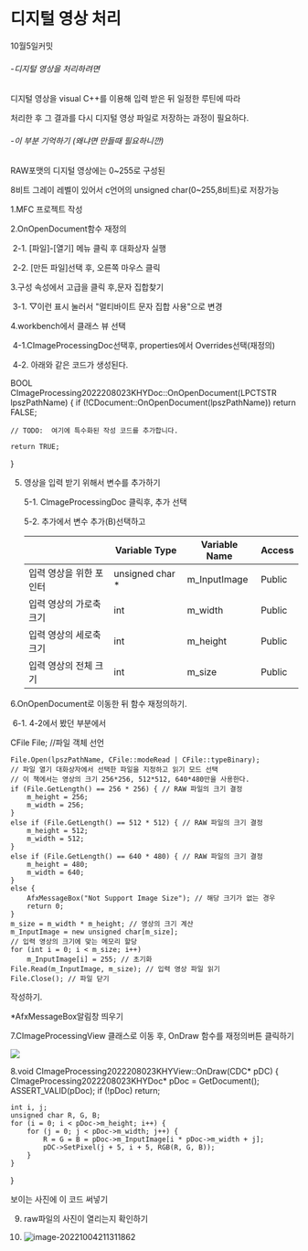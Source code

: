 # 디지털 영상 처리

10월5일커밋

###### -디지털 영상을 처리하려면

디지털 영상을 visual C++를 이용해 입력 받은 뒤 일정한 루틴에 따라

처리한 후 그 결과를 다시 디지털 영상 파일로 저장하는 과정이 필요하다.



###### -이 부분 기억하기 (왜냐면 만들때 필요하니깐)

RAW포맷의 디지털 영상에는 0~255로 구성된 

8비트 그레이 레벨이 있어서 c언어의 unsigned char(0~255,8비트)로 저장가능

 

1.MFC 프로젝트 작성

2.OnOpenDocument함수 재정의

​	2-1. [파일]-[열기] 메뉴 클릭 후 대화상자 실행

​	2-2. [만든 파일]선택 후, 오른쪽 마우스 클릭

3.구성 속성에서 고급을 클릭 후,문자 집합찾기

​	3-1. ▽이런 표시 눌러서 "멀티바이트 문자 집합 사용"으로 변경

4.workbench에서 클래스 뷰 선택

​	4-1.CImageProcessingDoc선택후, properties에서 Overrides선택(재정의)

​	4-2. 아래와 같은 코드가 생성된다.

BOOL CImageProcessing2022208023KHYDoc::OnOpenDocument(LPCTSTR lpszPathName)
{
	if (!CDocument::OnOpenDocument(lpszPathName))
		return FALSE;

	// TODO:  여기에 특수화된 작성 코드를 추가합니다.
	
	return TRUE;
}



5. 영상을 입력 받기 위해서 변수를 추가하기

   5-1. ClmageProcessingDoc 클릭후, 추가 선택

   5-2. 추가에서 변수 추가(B)선택하고

   |                         | Variable Type   | Variable Name | Access |
   | ----------------------- | --------------- | ------------- | ------ |
   | 입력 영상을 위한 포인터 | unsigned char * | m_InputImage  | Public |
   | 입력 영상의 가로축 크기 | int             | m_width       | Public |
   | 입력 영상의 세로축 크기 | int             | m_height      | Public |
   | 입력 영상의 전체 크기   | int             | m_size        | Public |

   

6.OnOpenDocument로 이동한 뒤 함수 재정의하기.

​	6-1. 4-2에서 봤던 부분에서

CFile File; //파일 객체 선언

	File.Open(lpszPathName, CFile::modeRead | CFile::typeBinary);
	// 파일 열기 대화상자에서 선택한 파일을 지정하고 읽기 모드 선택
	// 이 책에서는 영상의 크기 256*256, 512*512, 640*480만을 사용한다.
	if (File.GetLength() == 256 * 256) { // RAW 파일의 크기 결정
		m_height = 256;
		m_width = 256;
	}
	else if (File.GetLength() == 512 * 512) { // RAW 파일의 크기 결정
		m_height = 512;
		m_width = 512;
	}
	else if (File.GetLength() == 640 * 480) { // RAW 파일의 크기 결정
		m_height = 480;
		m_width = 640;
	}
	else {
		AfxMessageBox("Not Support Image Size"); // 해당 크기가 없는 경우
		return 0;
	}
	m_size = m_width * m_height; // 영상의 크기 계산
	m_InputImage = new unsigned char[m_size];
	// 입력 영상의 크기에 맞는 메모리 할당
	for (int i = 0; i < m_size; i++)
		m_InputImage[i] = 255; // 초기화
	File.Read(m_InputImage, m_size); // 입력 영상 파일 읽기
	File.Close(); // 파일 닫기

작성하기.

*AfxMessageBox알림창 띄우기



7.CImageProcessingView 클래스로 이동 후, OnDraw 함수를 재정의버튼 클릭하기



![](C:\Users\LG\AppData\Roaming\Typora\typora-user-images\image-20221004211021115.png)



8.void CImageProcessing2022208023KHYView::OnDraw(CDC* pDC)
{
	CImageProcessing2022208023KHYDoc* pDoc = GetDocument();
	ASSERT_VALID(pDoc);
	if (!pDoc)
		return;

	int i, j;
	unsigned char R, G, B;
	for (i = 0; i < pDoc->m_height; i++) {
		for (j = 0; j < pDoc->m_width; j++) {
			R = G = B = pDoc->m_InputImage[i * pDoc->m_width + j];
			pDC->SetPixel(j + 5, i + 5, RGB(R, G, B));
		}
	}
}

보이는 사진에 이 코드 써넣기



9. raw파일의 사진이 열리는지 확인하기

   

10. ![image-20221004211311862](C:\Users\LG\AppData\Roaming\Typora\typora-user-images\image-20221004211311862.png)